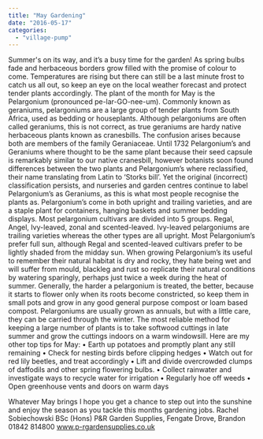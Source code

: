 ```yaml
---
title: "May Gardening"
date: "2016-05-17"
categories: 
  - "village-pump"
---
```


Summer's on its way, and it’s a busy time for the garden! As spring bulbs fade and herbaceous borders grow filled with the promise of colour to come. Temperatures are rising but there can still be a last minute frost to catch us all out, so keep an eye on the local weather forecast and protect tender plants accordingly. The plant of the month for May is the Pelargonium (pronounced pe-lar-GO-nee-um). Commonly known as geraniums, pelargoniums are a large group of tender plants from South Africa, used as bedding or houseplants. Although pelargoniums are often called geraniums, this is not correct, as true geraniums are hardy native herbaceous plants known as cranesbills. The confusion arises because both are members of the family Geraniaceae. Until 1732 Pelargonium’s and Geraniums where thought to be the same plant because their seed capsule is remarkably similar to our native cranesbill, however botanists soon found differences between the two plants and Pelargonium’s where reclassified, their name translating from Latin to ‘Storks bill’. Yet the original (incorrect) classification persists, and nurseries and garden centres continue to label Pelargonium’s as Geraniums, as this is what most people recognise the plants as. Pelargonium’s come in both upright and trailing varieties, and are a staple plant for containers, hanging baskets and summer bedding displays. Most pelargonium cultivars are divided into 5 groups. Regal, Angel, Ivy-leaved, zonal and scented-leaved. Ivy-leaved pelargoniums are trailing varieties whereas the other types are all upright. Most Pelargonium’s prefer full sun, although Regal and scented-leaved cultivars prefer to be lightly shaded from the midday sun. When growing Pelargonium’s its useful to remember their natural habitat is dry and rocky, they hate being wet and will suffer from mould, blackleg and rust so replicate their natural conditions by watering sparingly, perhaps just twice a week during the heat of summer. Generally, the harder a pelargonium is treated, the better, because it starts to flower only when its roots become constricted, so keep them in small pots and grow in any good general purpose compost or loam based compost. Pelargoniums are usually grown as annuals, but with a little care, they can be carried through the winter. The most reliable method for keeping a large number of plants is to take softwood cuttings in late summer and grow the cuttings indoors on a warm windowsill. Here are my other top tips for May: • Earth up potatoes and promptly plant any still remaining • Check for nesting birds before clipping hedges • Watch out for red lily beetles, and treat accordingly • Lift and divide overcrowded clumps of daffodils and other spring flowering bulbs. • Collect rainwater and investigate ways to recycle water for irrigation • Regularly hoe off weeds • Open greenhouse vents and doors on warm days

Whatever May brings I hope you get a chance to step out into the sunshine and enjoy the season as you tackle this months gardening jobs. Rachel Sobiechowski BSc (Hons) P&R Garden Supplies, Fengate Drove, Brandon 01842 814800 www.p-rgardensupplies.co.uk
